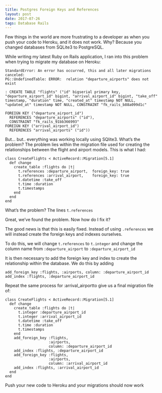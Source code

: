 ```yaml
---
title: Postgres Foreign Keys and References
layout: post
date: 2017-07-26
tags: Database Rails
---
```


Few things in the world are more frustrating to a developer as when you push your code to Heroku, and it does not work. Why? Because you changed databases from SQLite3 to PostgreSQL.

While writing my latest Ruby on Rails application, I ran into this problem when trying to migrate my database on Heroku:

```
StandardError: An error has occurred, this and all later migrations canceled:                                               
PG::UndefinedTable: ERROR:  relation "departure_airports" does not exist     
                  
: CREATE TABLE "flights" ("id" bigserial primary key, "departure_airport_id" bigint, "arrival_airport_id" bigint, "take_off" timestamp, "duration" time, "created_at" timestamp NOT NULL, "updated_at" timestamp NOT NULL, CONSTRAINT "fk_rails_b88a099d1c" 
                      
FOREIGN KEY ("departure_airport_id")                         
  REFERENCES "departure_airports" ("id"), 
  CONSTRAINT "fk_rails_91bb366993"                       
FOREIGN KEY ("arrival_airport_id")                         
  REFERENCES "arrival_airports" ("id"))
```

But… but.. everything was working locally using SQlite3. What’s the problem?
The problem lies within the migration file used for creating the relationships between the flight and airport models. This is what I had:

```
class CreateFlights < ActiveRecord::Migration[5.1] 
  def change
    create_table :flights do |t|
      t.references :departure_airport,  foreign_key: true
      t.references :arrival_airport,    foreign_key: true
      t.datetime :take_off
      t.time :duration
      t.timestamps                           
    end
  end
end
```

What’s the problem? The lines `t.references`

Great, we’ve found the problem. Now how do I fix it?

The good news is that this is easily fixed. Instead of using `.references` we will instead create the foreign keys and indexes ourselves.

To do this, we will change `t.references` to `t.integer` and change the column name from `:departure_airport` to `:departure_airport_id`

It is then necessary to add the foreign key and index to create the relationship within the database. We do this by adding
```
add_foreign_key :flights, :airports, column: :departure_airport_id
add_index :flights, :departure_airport_id
```
Repeat the same process for :arrival_airportto give us a final migration file of:

```
class CreateFlights < ActiveRecord::Migration[5.1]
  def change
    create_table :flights do |t|
      t.integer :departure_airport_id
      t.integer :arrival_airport_id
      t.datetime :take_off
      t.time :duration
      t.timestamps
    end
    add_foreign_key :flights, 
                    :airports, 
                    column: :departure_airport_id
    add_index :flights, :departure_airport_id
    add_foreign_key :flights, 
                    :airports, 
                    column: :arrival_airport_id
    add_index :flights, :arrival_airport_id
  end
end
```
Push your new code to Heroku and your migrations should now work
